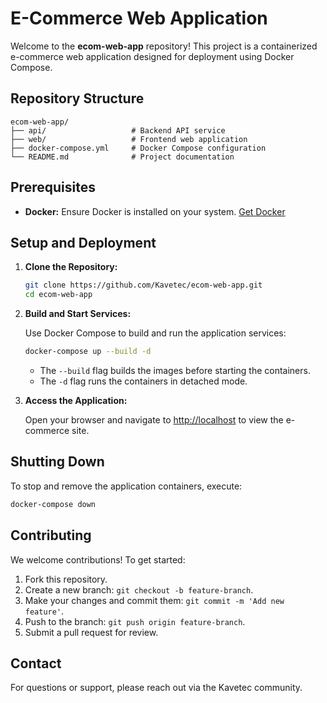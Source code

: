 # E-Commerce Web Application

Welcome to the **ecom-web-app** repository! This project is a containerized e-commerce web application designed for deployment using Docker Compose.

## Repository Structure

```
ecom-web-app/
├── api/                   # Backend API service
├── web/                   # Frontend web application
├── docker-compose.yml     # Docker Compose configuration
└── README.md              # Project documentation
```

## Prerequisites

- **Docker:** Ensure Docker is installed on your system. [Get Docker](https://docs.docker.com/get-docker/)

## Setup and Deployment

1. **Clone the Repository:**

   ```sh
   git clone https://github.com/Kavetec/ecom-web-app.git
   cd ecom-web-app
   ```

2. **Build and Start Services:**

   Use Docker Compose to build and run the application services:

   ```sh
   docker-compose up --build -d
   ```

   - The `--build` flag builds the images before starting the containers.
   - The `-d` flag runs the containers in detached mode.

3. **Access the Application:**

   Open your browser and navigate to [http://localhost](http://localhost) to view the e-commerce site.

## Shutting Down

To stop and remove the application containers, execute:

```sh
docker-compose down
```

## Contributing

We welcome contributions! To get started:

1. Fork this repository.
2. Create a new branch: `git checkout -b feature-branch`.
3. Make your changes and commit them: `git commit -m 'Add new feature'`.
4. Push to the branch: `git push origin feature-branch`.
5. Submit a pull request for review.

## Contact

For questions or support, please reach out via the Kavetec community.

